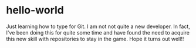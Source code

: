 # hello-world
Just learning how to type for Git.
I am not not quite a new developer.  In fact, I've been doing this for quite some time and have found the need to acquire  this new skill with repositories to stay in the game.  Hope it turns out well!!

